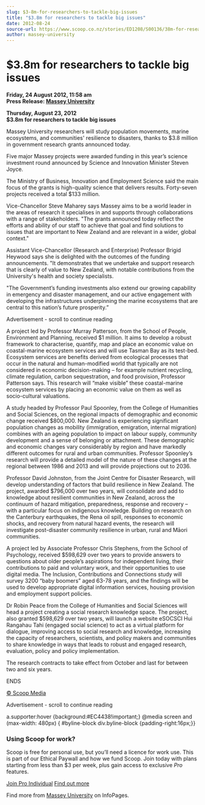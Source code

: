 ```yaml
---
slug: $3-8m-for-researchers-to-tackle-big-issues
title: "$3.8m for researchers to tackle big issues"
date: 2012-08-24
source-url: https://www.scoop.co.nz/stories/ED1208/S00136/38m-for-researchers-to-tackle-big-issues.htm
author: massey-university
---
```

$3.8m for researchers to tackle big issues
==========================================

**Friday, 24 August 2012, 11:58 am**  
**Press Release: [Massey University](https://info.scoop.co.nz/Massey_University)**

  
**Thursday, August 23, 2012**  
**$3.8m for researchers to tackle big issues**

Massey University researchers will study population movements, marine ecosystems, and communities' resilience to disasters, thanks to $3.8 million in government research grants announced today.

Five major Massey projects were awarded funding in this year’s science investment round announced by Science and Innovation Minister Steven Joyce.

The Ministry of Business, Innovation and Employment Science said the main focus of the grants is high-quality science that delivers results. Forty-seven projects received a total $133 million.

Vice-Chancellor Steve Maharey says Massey aims to be a world leader in the areas of research it specialises in and supports through collaborations with a range of stakeholders. \"The grants announced today reflect the efforts and ability of our staff to achieve that goal and find solutions to issues that are important to New Zealand and are relevant in a wider, global context."

Assistant Vice-Chancellor (Research and Enterprise) Professor Brigid Heywood says she is delighted with the outcomes of the funding announcements. "It demonstrates that we undertake and support research that is clearly of value to New Zealand, with notable contributions from the University's health and society specialists.

"The Government’s funding investments also extend our growing capability in emergency and disaster management, and our active engagement with developing the infrastructures underpinning the marine ecosystems that are central to this nation’s future prosperity.”

Advertisement - scroll to continue reading





A project led by Professor Murray Patterson, from the School of People, Environment and Planning, received $1 million. It aims to develop a robust framework to characterise, quantify, map and place an economic value on coastal-marine ecosystem services and will use Tasman Bay as its test-bed. Ecosystem services are benefits derived from ecological processes that occur in the natural and human-modified world that typically are not considered in economic decision-making – for example nutrient recycling, climate regulation, carbon sequestration, and food provision, Professor Patterson says. This research will “make visible” these coastal-marine ecosystem services by placing an economic value on them as well as socio-cultural valuations.

A study headed by Professor Paul Spoonley, from the College of Humanities and Social Sciences, on the regional impacts of demographic and economic change received $800,000. New Zealand is experiencing significant population changes as mobility (immigration, emigration, internal migration) combines with an ageing population to impact on labour supply, community development and a sense of belonging or attachment. These demographic and economic changes vary considerably by region and have markedly different outcomes for rural and urban communities. Professor Spoonley’s research will provide a detailed model of the nature of these changes at the regional between 1986 and 2013 and will provide projections out to 2036.

Professor David Johnston, from the Joint Centre for Disaster Research, will develop understanding of factors that build resilience in New Zealand. The project, awarded $796,000 over two years, will consolidate and add to knowledge about resilient communities in New Zealand, across the continuum of hazard mitigation, preparedness, response and recovery – with a particular focus on indigenous knowledge. Building on research on the Canterbury earthquakes, the Rena oil spill, responses to economic shocks, and recovery from natural hazard events, the research will investigate post-disaster community resilience in urban, rural and Māori communities.

A project led by Associate Professor Chris Stephens, from the School of Psychology, received $598,629 over two years to provide answers to questions about older people’s aspirations for independent living, their contributions to paid and voluntary work, and their opportunities to use digital media. The Inclusion, Contributions and Connections study will survey 3200 “baby boomers” aged 63-78 years, and the findings will be used to develop appropriate digital information services, housing provision and employment support policies.

Dr Robin Peace from the College of Humanities and Social Sciences will head a project creating a social research knowledge space. The project, also granted $598,629 over two years, will launch a website eSOCSCI Hui Rangahau Tahi (engaged social science) to act as a virtual platform for dialogue, improving access to social research and knowledge, increasing the capacity of researchers, scientists, and policy makers and communities to share knowledge in ways that leads to robust and engaged research, evaluation, policy and policy implementation.

The research contracts to take effect from October and last for between two and six years.

ENDS

[© Scoop Media](http://www.scoop.co.nz/about/terms.html)  

Advertisement - scroll to continue reading



a.supporter:hover {background:#EC4438!important;} @media screen and (max-width: 480px) { #byline-block div.byline-block {padding-right:16px;}}

### Using Scoop for work?

Scoop is free for personal use, but you’ll need a licence for work use. This is part of our Ethical Paywall and how we fund Scoop. Join today with plans starting from less than $3 per week, plus gain access to exclusive _Pro_ features.  
  
[Join Pro Individual](https://pro.scoop.co.nz/Individual/?from=ProIn24) [Find out more](https://pro.scoop.co.nz/using-scoop-for-work/?from=ProIn24)

Find more from [Massey University](https://info.scoop.co.nz/Massey_University) on InfoPages.